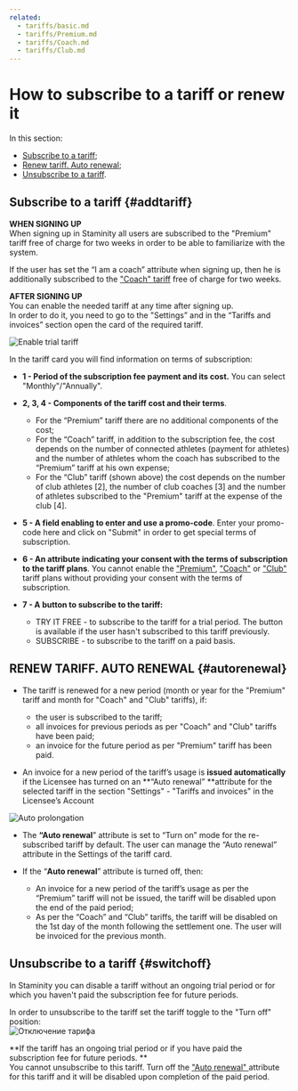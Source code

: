 ```yaml
---
related:
  - tariffs/basic.md
  - tariffs/Premium.md
  - tariffs/Coach.md
  - tariffs/Club.md
---
```


# How to subscribe to a tariff or renew it

In this section:

* [Subscribe to a tariff](#addtariff);
* [Renew tariff. Auto renewal](#autorenewal);
* [Unsubscribe to a tariff](#switchoff).

## Subscribe to a tariff {#addtariff}

**WHEN SIGNING UP**  
When signing up in Staminity all users are subscribed to the "Premium" tariff free of charge for two weeks in order to be able to familiarize with the system.

If the user has set the “I am a coach” attribute when signing up, then he is additionally subscribed to the ["Coach" tariff](/tariffs/Coach.md) free of charge for two weeks.

**AFTER SIGNING UP**  
You can enable the needed tariff at any time after signing up.  
In order to do it, you need to go to the "Settings” and in the “Tariffs and invoices” section open the card of the required tariff.

![Enable trial tariff](http://264710.selcdn.ru/assets/images/_new/tariffs/add-trial-tariff.png)

In the tariff card you will find information on terms of subscription:

* **1 - Period of the subscription fee payment **and its cost**.** You can select "Monthly"/"Annually".

* **2, 3, 4 - Components of the tariff cost and their terms**.

  * For the “Premium” tariff there are no additional components of the cost;
  * For the “Coach” tariff, in addition to the subscription fee, the cost depends on the number of connected athletes \(payment for athletes\) and the number of athletes whom the coach has subscribed to the “Premium” tariff at his own expense;
  * For the “Club” tariff \(shown above\) the cost depends on the number of club athletes \[2\], the number of club coaches \[3\] and the number of athletes subscribed to the "Premium" tariff at the expense of the club \[4\].

* **5 - A field enabling to enter and use a promo-code**. Enter your promo-code here and click on "Submit" in order to get special terms of subscription.

* **6 - An attribute indicating your consent with the terms of subscription to the tariff plans**. You cannot enable the ["Premium"](/tariffs/Premium.md), ["Coach"](/tariffs/Coach.md) or ["Club"](/tariffs/Club.md) tariff plans without providing your consent with the terms of subscription.

* **7 - A button to subscribe to the tariff:**

  * TRY IT FREE - to subscribe to the tariff for a trial period. The button is available if the user hasn't subscribed to this tariff previously. 
  * SUBSCRIBE - to subscribe to the tariff on a paid basis.

## RENEW TARIFF. AUTO RENEWAL {#autorenewal}

* The tariff is renewed for a new period \(month or year for the "Premium" tariff and month for "Coach" and "Club" tariffs\), if:

  * the user is subscribed to the tariff;
  * all invoices for previous periods as per "Coach" and "Club" tariffs have been paid;
  * an invoice for the future period as per "Premium" tariff has been paid.

* An invoice for a new period of the tariff’s usage is **issued automatically** if the Licensee has turned on an **“Auto renewal” **attribute for the selected tariff in the section "Settings" - "Tariffs and invoices" in the Licensee’s Account

![Auto prolongation](http://264710.selcdn.ru/assets/images/_new/tariffs/tariff-auto-renewal.png)

* The **“Auto renewal**” attribute is set to “Turn on” mode for the re-subscribed tariff by default. The user can manage the “Auto renewal” attribute in the Settings of the tariff card.

* If the “**Auto renewal**” attribute is turned off, then:

  * An invoice for a new period of the tariff’s usage as per the “Premium” tariff will not be issued, the tariff will be disabled upon the end of the paid period;
  * As per the “Coach” and “Club” tariffs, the tariff will be disabled on the 1st day of the month following the settlement one. The user will be invoiced for the previous month.

## Unsubscribe to a tariff {#switchoff}

In Staminity you can disable a tariff without an ongoing trial period or for which you haven't paid the subscription fee for future periods.

In order to unsubscribe to the tariff set the tariff toggle to the "Turn off" position:  
![Отключение тарифа](http://264710.selcdn.ru/assets/images/_new/tariffs/tariff-disable.png)

**If the tariff has an ongoing trial period or if you have paid the subscription fee for future periods. **  
You cannot unsubscribe to this tariff. Turn off the ["Auto renewal" ](#autorenewal)attribute for this tariff and it will be disabled upon completion of the paid period.

